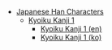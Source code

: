 - [Japanese Han Characters](<../../../../_ja/ja-han/README.md>)
	- [Kyoiku Kanji 1](<../../../../_ja/ja-han/1_kyoiku/kyoiku-1/README.md>)
		- [Kyoiku Kanji 1 (en)](<../../../../_ja/ja-han/1_kyoiku/kyoiku-1/en.md>)
		- [Kyoiku Kanji 1 (ko)](<../../../../_ja/ja-han/1_kyoiku/kyoiku-1/ko.md>)